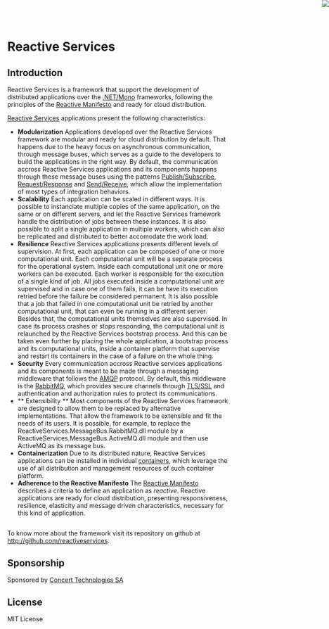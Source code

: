 # Reactive Services

<a href="http://www.reactivemanifesto.org/pt-BR"> <img style="border: 0; position: fixed; right: 0; top:0; z-index: 9000" src="http://d379ifj7s9wntv.cloudfront.net/reactivemanifesto/images/ribbons/we-are-reactive-green-right.png"> </a>

## Introduction

Reactive Services is a framework that support the development of distributed applications over the [.NET/Mono](http://www.mono-project.com/) frameworks, following the principles of the [Reactive Manifesto](http://www.reactivemanifesto.org) and ready for cloud distribution.

[Reactive Services](http://github.com/reactiveservices) applications present the following characteristics:

- **Modularization**
Applications developed over the Reactive Services framework are modular and ready for cloud distribution by default. That happens due to the heavy focus on asynchronous communication, through message buses, which serves as a guide to the developers to build the applications in the right way.
By default, the communication accross Reactive Services applications and its components happens through these message buses using the patterns  [Publish/Subscribe](http://www.enterpriseintegrationpatterns.com/PublishSubscribeChannel.html), [Request/Response](http://www.enterpriseintegrationpatterns.com/RequestReply.html) and [Send/Receive](http://www.enterpriseintegrationpatterns.com/CommandMessage.html), which allow the implementation of most types of integration behaviors.
- **Scalability**
Each application can be scaled in different ways. It is possible to instanciate multiple copies of the same application, on the same or on different servers, and let the Reactive Services framework handle the distribution of jobs between these instances. It is also possible to split a single application in multiple workers, which can also be replicated and distributed to better accomodate the work load.
- **Resilience**
Reactive Services applications presents different levels of supervision. At first, each application can be composed of one or more computational unit. Each computational unit will be a separate process for the operational system. Inside each computational unit one or more workers can be executed. Each worker is responsible for the execution of a single kind of job.
All jobs executed inside a computational unit are supervised and in case one of them fails, it can be have its execution retried before the failure be considered permanent. It is also possible that a job that failed in one computational unit be retried by another computational unit, that can even be running in a different server.
Besides that, the computational units themselves are also supervised. In case its process crashes or stops responding, the computational unit is relaunched by the Reactive Services bootstrap process.
And this can be taken even further by placing the whole application, a bootstrap process and its computational units, inside a container platform that supervise and restart its containers in the case of a failure on the whole thing.
- **Security**
Every communication accross Reactive services applications and its components is meant to be made through a messaging middleware that follows the [AMQP](https://www.amqp.org/) protocol. By default, this middleware is the [RabbitMQ](https://www.rabbitmq.com/), which provides secure channels through [TLS/SSL](https://pt.wikipedia.org/wiki/Transport_Layer_Security) and authentication and authorization rules to protect its communications.
- ** Extensibility **
Most components of the Reactive Services framework are designed to allow them to be replaced by alternative implementations. That allow the framework to be extensible and fit the needs of its users.
It is possible, for example, to replace the ReactiveServices.MessageBus.RabbitMQ.dll  module by a ReactiveServices.MessageBus.ActiveMQ.dll module and then use ActiveMQ as its message bus.
- **Containerization**
Due to its distributed nature, Reactive Services applications can be installed in individual [containers](https://www.docker.com/), which leverage the use of all distribution and management resources of such container platform.
- **Adherence to the Reactive Manifesto**
The [Reactive Manifesto](http://www.reactivemanifesto.org) describes a criteria to define an application as *reactive*. Reactive applications are ready for cloud distribution, presenting responsiveness, resilience, elasticity and message driven characteristics, necessary for this kind of application.

## 

To know more about the framework visit its repository on github at http://github.com/reactiveservices.

## Sponsorship

Sponsored by [Concert Technologies SA](http://www.concert.com.br/en/)

## License

MIT License
